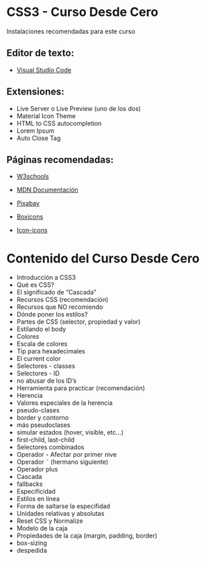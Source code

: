 # CSS3 - Curso Desde Cero

Instalaciones recomendadas para este curso

## Editor de texto:

* [Visual Studio Code](https://code.visualstudio.com/)

## Extensiones:

* Live Server o Live Preview (uno de los dos)
* Material Icon Theme
* HTML to CSS autocompletion
* Lorem Ipsum
* Auto Close Tag

## Páginas recomendadas:

* [W3schools](https://www.w3schools.com/css/default.asp)

* [MDN Documentación](https://developer.mozilla.org/es/docs/Web/css)

* [Pixabay](https://pixabay.com/)

* [Boxicons](https://boxicons.com/)

* [Icon-icons](https://icon-icons.com/es/)


# Contenido del Curso Desde Cero

* Introducción a CSS3
* Qué es CSS?
* El significado de “Cascada”
* Recursos CSS (recomendación)
* Recursos que NO recomiendo
* Dónde poner los estilos?
* Partes de CSS (selector, propiedad y valor)
* Estilando el body
* Colores
* Escala de colores
* Tip para hexadecimales
* El current color
* Selectores - classes
* Selectores - ID
* no abusar de los ID’s
* Herramienta para practicar (recomendación)
* Herencia
* Valores especiales de la herencia
* pseudo-clases
* border y contorno
* más pseudoclases
* simular estados (hover, visible, etc…)
* first-child, last-child
* Selectores combinados
* Operador - Afectar por primer nive
* Operador ˜ (hermano siguiente)
* Operador plus
* Cascada
* fallbacks
* Especificidad
* Estilos en línea
* Forma de saltarse la especifidad
* Unidades relativas y absolutas
* Reset CSS y Normalize
* Modelo de la caja
* Propiedades de la caja (margin, padding, border)
* box-sizing
* despedida
